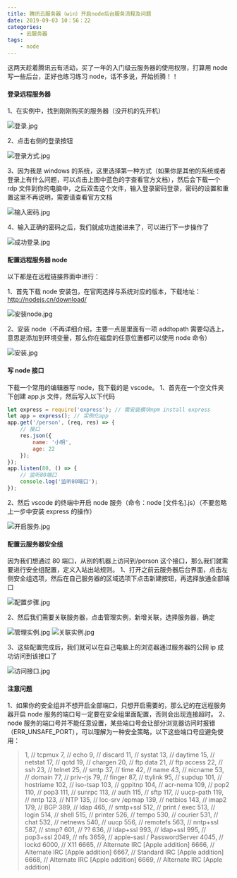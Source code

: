 ```yaml
---
title: 腾讯云服务器（win）开启node后台服务流程及问题
date: 2019-09-03 10：56：22
categories:
	- 云服务器
tags:
	- node
---
```


这两天趁着腾讯云有活动，买了一年的入门级云服务器的使用权限，打算用 node 写一些后台，正好也练习练习 node，话不多说，开始折腾！！

#### 登录远程服务器

1、在实例中，找到刚刚购买的服务器（没开机的先开机）

![登录.jpg](https://myblog-1257961174.cos.ap-beijing.myqcloud.com/blog/14-Start-the-node-service/%E7%99%BB%E5%BD%95.jpg)

<!-- more -->

2、点击右侧的登录按钮

![登录方式.jpg](https://myblog-1257961174.cos.ap-beijing.myqcloud.com/blog/14-Start-the-node-service/%E7%99%BB%E5%BD%95%E6%96%B9%E5%BC%8F.jpg)

3、因为我是 windows 的系统，这里选择第一种方式（如果你是其他的系统或者登录上有什么问题，可以点击上图中蓝色的字查看官方文档），然后会下载一个 rdp 文件到你的电脑中，之后双击这个文件，输入登录密码登录，密码的设置和重置这里不再说明，需要请查看官方文档

![输入密码.jpg](https://myblog-1257961174.cos.ap-beijing.myqcloud.com/blog/14-Start-the-node-service/%E8%BE%93%E5%85%A5%E5%AF%86%E7%A0%81.jpg)

4、输入正确的密码之后，我们就成功连接进来了，可以进行下一步操作了

![成功登录.jpg](https://myblog-1257961174.cos.ap-beijing.myqcloud.com/blog/14-Start-the-node-service/%E6%88%90%E5%8A%9F%E7%99%BB%E5%BD%95.jpg)

#### 配置远程服务器 node

以下都是在远程链接界面中进行：

1、首先下载 node 安装包，在官网选择与系统对应的版本，下载地址：http://nodejs.cn/download/

![安装node.jpg](https://myblog-1257961174.cos.ap-beijing.myqcloud.com/blog/14-Start-the-node-service/%E5%AE%89%E8%A3%85node.jpg)

2、安装 node（不再详细介绍，主要一点是里面有一项 addtopath 需要勾选上，意思是添加到环境变量，那么你在磁盘的任意位置都可以使用 node 命令）

![安装.jpg](https://myblog-1257961174.cos.ap-beijing.myqcloud.com/blog/14-Start-the-node-service/%E5%AE%89%E8%A3%85.jpg)

#### 写 node 接口

下载一个常用的编辑器写 node，我下载的是 vscode。
1、首先在一个空文件夹下创建 app.js 文件，然后写入以下代码

```javascript
let express = require('express'); // 需安装模块npm install express
let app = express(); // 实例化app
app.get('/person', (req, res) => {
    // 接口
    res.json({
        name: '小明',
        age: 22
    });
});
app.listen(80, () => {
    // 监听80端口
    console.log('监听80端口');
});
```

2、然后 vscode 的终端中开启 node 服务（命令：node [文件名].js）（不要忽略上一步中安装 express 的操作）

![开启服务.jpg](https://myblog-1257961174.cos.ap-beijing.myqcloud.com/blog/14-Start-the-node-service/%E5%BC%80%E5%90%AF%E6%9C%8D%E5%8A%A1.jpg)

#### 配置云服务器安全组

因为我们想通过 80 端口，从别的机器上访问到/person 这个接口，那么我们就需要进行安全组配置，定义入站出站规则。
1、打开之前云服务器后台界面，点击左侧安全组选项，然后在自己服务器的区域选项下点击新建按钮，再选择放通全部端口

![配置步骤.jpg](https://myblog-1257961174.cos.ap-beijing.myqcloud.com/blog/14-Start-the-node-service/%E9%85%8D%E7%BD%AE%E6%AD%A5%E9%AA%A4.jpg)

2、然后我们需要关联服务器，点击管理实例，新增关联，选择服务器，确定

![管理实例.jpg](https://i.loli.net/2019/12/02/p52ZkWPSOghRfCw.jpg)
![关联实例.jpg](https://myblog-1257961174.cos.ap-beijing.myqcloud.com/blog/14-Start-the-node-service/%E5%85%B3%E8%81%94%E5%AE%9E%E4%BE%8B.jpg)

3、这些配置完成后，我们就可以在自己电脑上的浏览器通过服务器的公网 ip 成功访问到该接口了

![访问接口.jpg](https://myblog-1257961174.cos.ap-beijing.myqcloud.com/blog/14-Start-the-node-service/%E8%AE%BF%E9%97%AE%E6%8E%A5%E5%8F%A3.jpg)

#### 注意问题

1、如果你的安全组并不想开启全部端口，只想开启需要的，那么记的在远程服务器开启 node 服务的端口号一定要在安全组里面配置，否则会出现连接超时。
2、node 服务的端口号并不能任意设置，某些端口号会让部分浏览器访问时报错（ERR_UNSAFE_PORT），可以理解为一种安全策略，以下这些端口号应避免使用：

> 1, // tcpmux
> 7, // echo
> 9, // discard
> 11, // systat
> 13, // daytime
> 15, // netstat
> 17, // qotd
> 19, // chargen
> 20, // ftp data
> 21, // ftp access
> 22, // ssh
> 23, // telnet
> 25, // smtp
> 37, // time
> 42, // name
> 43, // nicname
> 53, // domain
> 77, // priv-rjs
> 79, // finger
> 87, // ttylink
> 95, // supdup
> 101, // hostriame
> 102, // iso-tsap
> 103, // gppitnp
> 104, // acr-nema
> 109, // pop2
> 110, // pop3
> 111, // sunrpc
> 113, // auth
> 115, // sftp
> 117, // uucp-path
> 119, // nntp
> 123, // NTP
> 135, // loc-srv /epmap
> 139, // netbios
> 143, // imap2
> 179, // BGP
> 389, // ldap
> 465, // smtp+ssl
> 512, // print / exec
> 513, // login
> 514, // shell
> 515, // printer
> 526, // tempo
> 530, // courier
> 531, // chat
> 532, // netnews
> 540, // uucp
> 556, // remotefs
> 563, // nntp+ssl
> 587, // stmp?
> 601, // ??
> 636, // ldap+ssl
> 993, // ldap+ssl
> 995, // pop3+ssl
> 2049, // nfs
> 3659, // apple-sasl / PasswordServer
> 4045, // lockd
> 6000, // X11
> 6665, // Alternate IRC [Apple addition]
> 6666, // Alternate IRC [Apple addition]
> 6667, // Standard IRC [Apple addition]
> 6668, // Alternate IRC [Apple addition]
> 6669, // Alternate IRC [Apple addition]

